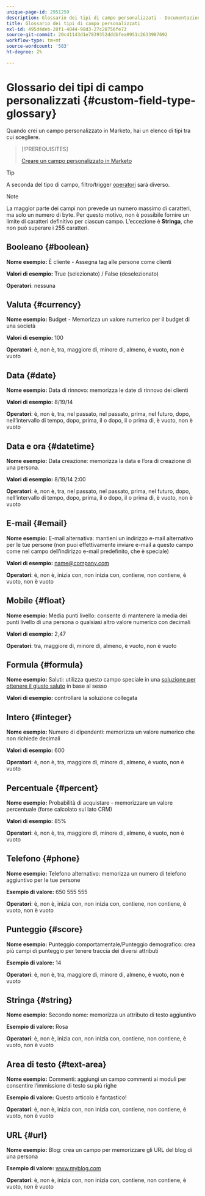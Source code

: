```yaml
---
unique-page-id: 2951259
description: Glossario dei tipi di campo personalizzati - Documentazione di Marketo - Documentazione del prodotto
title: Glossario dei tipi di campo personalizzati
exl-id: 495d4deb-28f1-4044-98d3-27c20756fe73
source-git-commit: 20c41143d1e7839352dddbfea0951c2633987692
workflow-type: tm+mt
source-wordcount: '583'
ht-degree: 2%

---
```


# Glossario dei tipi di campo personalizzati {#custom-field-type-glossary}

Quando crei un campo personalizzato in Marketo, hai un elenco di tipi tra cui scegliere.

>[!PREREQUISITES]
>
>[Creare un campo personalizzato in Marketo](/help/marketo/product-docs/administration/field-management/create-a-custom-field-in-marketo.md)

>[!TIP]
>
>A seconda del tipo di campo, filtro/trigger [operatori](/help/marketo/product-docs/core-marketo-concepts/smart-lists-and-static-lists/creating-a-smart-list/smart-list-filter-operators-glossary.md) sarà diverso.

>[!NOTE]
>
>La maggior parte dei campi non prevede un numero massimo di caratteri, ma solo un numero di byte. Per questo motivo, non è possibile fornire un limite di caratteri definitivo per ciascun campo. L’eccezione è **Stringa**, che non può superare i 255 caratteri.

## Booleano {#boolean}

**Nome esempio:** È cliente - Assegna tag alle persone come clienti

**Valori di esempio:** True (selezionato) / False (deselezionato)

**Operatori**: nessuna

## Valuta {#currency}

**Nome esempio:** Budget - Memorizza un valore numerico per il budget di una società

**Valori di esempio:** 100

**Operatori**: è, non è, tra, maggiore di, minore di, almeno, è vuoto, non è vuoto

## Data {#date}

**Nome esempio:** Data di rinnovo: memorizza le date di rinnovo dei clienti

**Valori di esempio:** 8/19/14

**Operatori**: è, non è, tra, nel passato, nel passato, prima, nel futuro, dopo, nell’intervallo di tempo, dopo, prima, il o dopo, il o prima di, è vuoto, non è vuoto

## Data e ora {#datetime}

**Nome esempio:** Data creazione: memorizza la data e l’ora di creazione di una persona.

**Valori di esempio:** 8/19/14 2:00

**Operatori**: è, non è, tra, nel passato, nel passato, prima, nel futuro, dopo, nell’intervallo di tempo, dopo, prima, il o dopo, il o prima di, è vuoto, non è vuoto

## E-mail {#email}

**Nome esempio:** E-mail alternativa: mantieni un indirizzo e-mail alternativo per le tue persone (non puoi effettivamente inviare e-mail a questo campo come nel campo dell’indirizzo e-mail predefinito, che è speciale)

**Valori di esempio:** name@company.com

**Operatori**: è, non è, inizia con, non inizia con, contiene, non contiene, è vuoto, non è vuoto

## Mobile {#float}

**Nome esempio:** Media punti livello: consente di mantenere la media dei punti livello di una persona o qualsiasi altro valore numerico con decimali

**Valori di esempio:** 2,47

**Operatori**: tra, maggiore di, minore di, almeno, è vuoto, non è vuoto

## Formula {#formula}

**Nome esempio:** Saluti: utilizza questo campo speciale in una [soluzione per ottenere il giusto saluto](/help/marketo/product-docs/administration/field-management/create-and-use-a-concatenated-string-formula-field.md) in base al sesso

**Valori di esempio:** controllare la soluzione collegata

## Intero {#integer}

**Nome esempio:** Numero di dipendenti: memorizza un valore numerico che non richiede decimali

**Valori di esempio:** 600

**Operatori**: è, non è, tra, maggiore di, minore di, almeno, è vuoto, non è vuoto

## Percentuale {#percent}

**Nome esempio:** Probabilità di acquistare - memorizzare un valore percentuale (forse calcolato sul lato CRM)

**Valori di esempio:** 85%

**Operatori**: è, non è, tra, maggiore di, minore di, almeno, è vuoto, non è vuoto

## Telefono {#phone}

**Nome esempio:** Telefono alternativo: memorizza un numero di telefono aggiuntivo per le tue persone

**Esempio di valore:** 650 555 555

**Operatori**: è, non è, inizia con, non inizia con, contiene, non contiene, è vuoto, non è vuoto

## Punteggio {#score}

**Nome esempio:** Punteggio comportamentale/Punteggio demografico: crea più campi di punteggio per tenere traccia dei diversi attributi

**Esempio di valore:** 14

**Operatori**: è, non è, tra, maggiore di, minore di, almeno, è vuoto, non è vuoto

## Stringa {#string}

**Nome esempio:** Secondo nome: memorizza un attributo di testo aggiuntivo

**Esempio di valore:** Rosa

**Operatori**: è, non è, inizia con, non inizia con, contiene, non contiene, è vuoto, non è vuoto

## Area di testo {#text-area}

**Nome esempio:** Commenti: aggiungi un campo commenti ai moduli per consentire l’immissione di testo su più righe

**Esempio di valore:** Questo articolo è fantastico!

**Operatori**: è, non è, inizia con, non inizia con, contiene, non contiene, è vuoto, non è vuoto

## URL {#url}

**Nome esempio:** Blog: crea un campo per memorizzare gli URL del blog di una persona

**Esempio di valore:** www.myblog.com

**Operatori**: è, non è, inizia con, non inizia con, contiene, non contiene, è vuoto, non è vuoto
